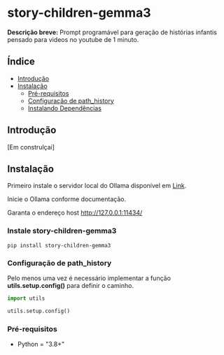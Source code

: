 # story-children-gemma3

**Descrição breve:** Prompt programável para geração de histórias infantis pensado para videos no youtube de 1 minuto.

## Índice

- [Introdução](#introdução)
- [Instalação](#instalação)
  - [Pré-requisitos](#pré-requisitos)
  - [Configuração de path_history](#configuração-de-path_history)
  - [Instalando Dependências](#instalando-dependências)

## Introdução

[Em construlçai]

## Instalação

Primeiro instale o servidor local do Ollama disponível em [Link](https://ollama.com/).

Inicie o Ollama conforme documentação.

Garanta o endereço host http://127.0.0.1:11434/


### Instale story-children-gemma3


```shell
pip install story-children-gemma3

```

### Configuração de path_history

Pelo menos uma vez é necessário implementar a função **utils.setup.config()** para definir o caminho.


```python
import utils

utils.setup.config()

```
### Pré-requisitos


- Python = "3.8+"

